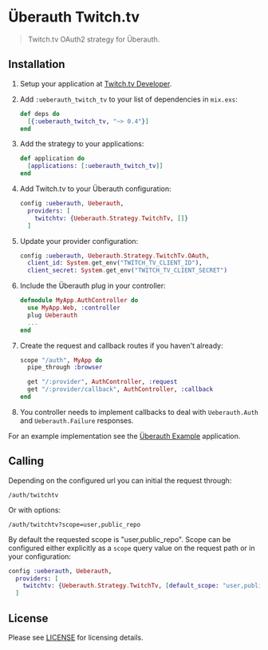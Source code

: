 # Überauth Twitch.tv

> Twitch.tv OAuth2 strategy for Überauth.

## Installation

1. Setup your application at [Twitch.tv Developer](https://www.twitch.tv/kraken/oauth2/clients/new).

1. Add `:ueberauth_twitch_tv` to your list of dependencies in `mix.exs`:

    ```elixir
    def deps do
      [{:ueberauth_twitch_tv, "~> 0.4"}]
    end
    ```

1. Add the strategy to your applications:

    ```elixir
    def application do
      [applications: [:ueberauth_twitch_tv]]
    end
    ```

1. Add Twitch.tv to your Überauth configuration:

    ```elixir
    config :ueberauth, Ueberauth,
      providers: [
        twitchtv: {Ueberauth.Strategy.TwitchTv, []}
      ]
    ```

1.  Update your provider configuration:

    ```elixir
    config :ueberauth, Ueberauth.Strategy.TwitchTv.OAuth,
      client_id: System.get_env("TWITCH_TV_CLIENT_ID"),
      client_secret: System.get_env("TWITCH_TV_CLIENT_SECRET")
    ```

1.  Include the Überauth plug in your controller:

    ```elixir
    defmodule MyApp.AuthController do
      use MyApp.Web, :controller
      plug Ueberauth
      ...
    end
    ```

1.  Create the request and callback routes if you haven't already:

    ```elixir
    scope "/auth", MyApp do
      pipe_through :browser

      get "/:provider", AuthController, :request
      get "/:provider/callback", AuthController, :callback
    end
    ```

1. You controller needs to implement callbacks to deal with `Ueberauth.Auth` and `Ueberauth.Failure` responses.

For an example implementation see the [Überauth Example](https://github.com/ueberauth/ueberauth_example) application.

## Calling

Depending on the configured url you can initial the request through:

    /auth/twitchtv

Or with options:

    /auth/twitchtv?scope=user,public_repo

By default the requested scope is "user,public\_repo". Scope can be configured either explicitly as a `scope` query value on the request path or in your configuration:

```elixir
config :ueberauth, Ueberauth,
  providers: [
    twitchtv: {Ueberauth.Strategy.TwitchTv, [default_scope: "user,public_repo,notifications"]}
  ]
```

## License

Please see [LICENSE](https://github.com/tim-machine/ueberauth_twitch_tv/blob/master/LICENSE) for licensing details.
